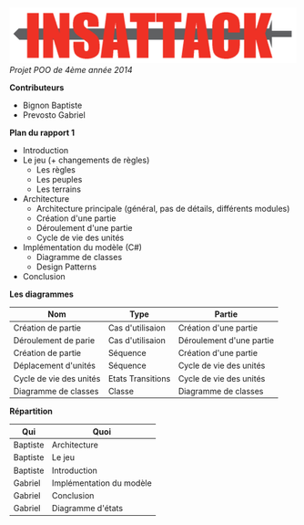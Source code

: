 ![alt text](https://github.com/GPrev/Insattack/blob/master/Logo.png "Logo")
*Projet POO de 4ème année 2014*

**Contributeurs**
- Bignon Baptiste
- Prevosto Gabriel

**Plan du rapport 1**
- Introduction
- Le jeu (+ changements de règles)
  - Les règles
  - Les peuples
  - Les terrains
- Architecture
  - Architecture principale (général, pas de détails, différents modules)
  - Création d'une partie
  - Déroulement d'une partie
  - Cycle de vie des unités
- Implémentation du modèle (C#)
  - Diagramme de classes
  - Design Patterns
- Conclusion
 
**Les diagrammes**

| Nom | Type | Partie |
|---|---|---|
| Création de partie | Cas d'utilisaion | Création d'une partie |
| Déroulement de parie | Cas d'utilisaion | Déroulement d'une partie |
| Création de partie | Séquence | Création d'une partie |
| Déplacement d'unités | Séquence | Cycle de vie des unités |
| Cycle de vie des unités | Etats Transitions | Cycle de vie des unités |
| Diagramme de classes | Classe | Diagramme de classes |
 
**Répartition**

| Qui | Quoi |
|---|---|
| Baptiste | Architecture |
| Baptiste | Le jeu |
| Baptiste | Introduction |
| Gabriel | Implémentation du modèle |
| Gabriel | Conclusion |
| Gabriel | Diagramme d'états |
